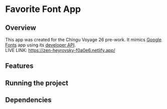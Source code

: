 # Favorite Font App
## Overview
This app was created for the Chingu Voyage 26 pre-work. It mimics [Google Fonts](https://fonts.google.com/) app using its [developer API](https://developers.google.com/fonts/docs/developer_api).  
LIVE LINK: https://zen-heyrovsky-f0a0e6.netlify.app/
## Features
## Running the project
## Dependencies
